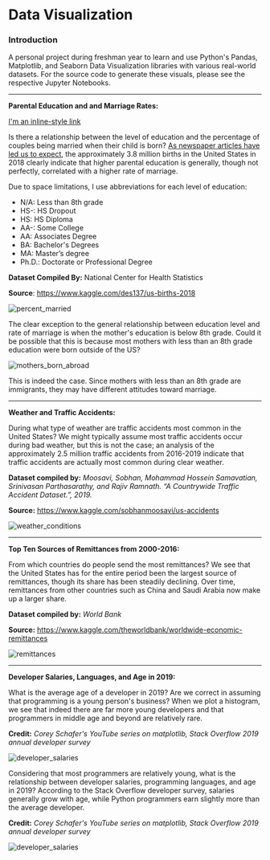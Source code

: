 # Data Visualization 

### Introduction 

A personal project during freshman year to learn and use Python's Pandas, Matplotlib, and Seaborn Data Visualization libraries with various real-world datasets. For the source code to generate these visuals, please see the respective Jupyter Notebooks. 

___ 

**Parental Education and and Marriage Rates:**

[I'm an inline-style link](https://www.google.com)


Is there a relationship between the level of education and the percentage of couples being married when their child is born? 
[As newspaper articles have led us to expect](https://www.theatlantic.com/family/archive/2019/01/education-divide-marriage/579688/), 
the approximately 3.8 million births in the United States in 2018 clearly indicate that higher parental education is generally, though not perfectly, correlated with a higher rate of marriage. 

Due to space limitations, I use abbreviations for each level of education:

+ N/A: Less than 8th grade
+ HS-: HS Dropout
+ HS: HS Diploma  
+ AA-: Some College
+ AA: Associates Degree
+ BA: Bachelor's Degrees
+ MA: Master’s degree
+ Ph.D.: Doctorate or Professional Degree

**Dataset Compiled By:** National Center for Health Statistics

**Source**: https://www.kaggle.com/des137/us-births-2018

![percent_married](https://user-images.githubusercontent.com/58995473/72205845-c5ae8680-3487-11ea-98bb-d49710ad9bf3.png)

The clear exception to the general relationship between education level and rate of marriage is when the mother's education is below 8th grade. Could it be possible that this is because most mothers with less than an 8th grade education were born outside of the US? 

![mothers_born_abroad](https://user-images.githubusercontent.com/58995473/72669092-d61caf00-39fb-11ea-8cc2-5a99d5d18fdd.png)

This is indeed the case. Since mothers with less than an 8th grade are immigrants, they may have different attitudes toward marriage. 

___

**Weather and Traffic Accidents:**

During what type of weather are traffic accidents most common in the United States? We might typically assume most traffic accidents occur during bad weather, but this is not the case; an analysis of the approximately 2.5 million traffic accidents from 2016-2019 indicate that traffic accidents are actually most common during clear weather. 

**Dataset compiled by:** _Moosavi, Sobhan, Mohammad Hossein Samavatian, Srinivasan Parthasarathy, and Rajiv Ramnath. “A Countrywide Traffic Accident Dataset.”, 2019._

**Source:** https://www.kaggle.com/sobhanmoosavi/us-accidents

![weather_conditions](https://user-images.githubusercontent.com/58995473/72167510-87ec2800-33cb-11ea-81bb-52d64bf5f678.png)

___

**Top Ten Sources of Remittances from 2000-2016:**

From which countries do people send the most remittances? We see that the United States has for the entire period been the largest source of remittances, though its share has been steadily declining. Over time, remittances from other countries such as China and Saudi Arabia now make up a larger share. 

**Dataset compiled by:** _World Bank_ 

**Source:** https://www.kaggle.com/theworldbank/worldwide-economic-remittances

![remittances](https://user-images.githubusercontent.com/58995473/72208033-8fc8cc80-349e-11ea-82bc-c0d8f76de928.png)

___

**Developer Salaries, Languages, and Age in 2019:** 

What is the average age of a developer in 2019? Are we correct in assuming that programming is a young person's business? When we plot a histogram, we see that indeed there are far more young developers and that programmers in middle age and beyond are relatively rare. 

**Credit:** _Corey Schafer's YouTube series on matplotlib, Stack Overflow 2019 annual developer survey_

![developer_salaries](https://user-images.githubusercontent.com/58995473/71764091-84e0cb80-2ee3-11ea-9b55-86009127d5f8.png)

Considering that most programmers are relatively young, what is the relationship between developer salaries, programming languages, and age in 2019? According to the Stack Overflow developer survey, salaries generally grow with age, while Python programmers earn slightly more than the average developer. 

**Credit:** _Corey Schafer's YouTube series on matplotlib, Stack Overflow 2019 annual developer survey_

![developer_salaries](https://user-images.githubusercontent.com/58995473/71763714-519c3d80-2edf-11ea-9e1a-a0afadfe1fa9.png)
